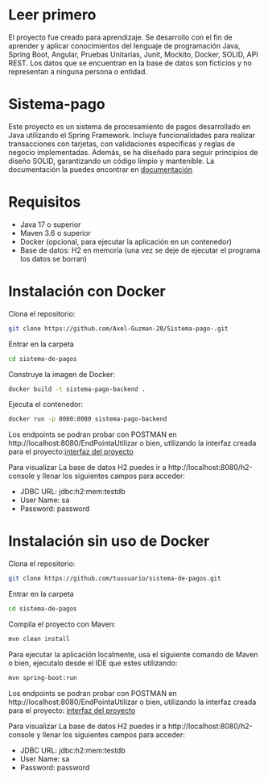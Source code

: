 # Leer primero
El proyecto fue creado para aprendizaje. Se desarrollo con el fin de aprender y aplicar conocimientos del lenguaje de programación Java, Spring Boot, Angular, Pruebas Unitarias, Junit, Mockito, Docker, SOLID, API REST. Los datos que se encuentran en la base de datos son ficticios y no representan a ninguna persona o entidad.

# Sistema-pago
Este proyecto es un sistema de procesamiento de pagos desarrollado en Java utilizando el Spring Framework. Incluye funcionalidades para realizar transacciones con tarjetas, con validaciones específicas y reglas de negocio implementadas. Además, se ha diseñado para seguir principios de diseño SOLID, garantizando un código limpio y mantenible.
La documentación la puedes encontrar en [documentación](https://drive.google.com/drive/folders/1vUBCkzgZM8efa4chF9swzLUzf2uSlbvw?usp=drive_link)

# Requisitos
- Java 17 o superior
- Maven 3.6 o superior
- Docker (opcional, para ejecutar la aplicación en un contenedor)
- Base de datos: H2 en memoria (una vez se deje de ejecutar el programa los datos se borran)

# Instalación con Docker
Clona el repositorio:
```sh
git clone https://github.com/Axel-Guzman-20/Sistema-pago-.git
```
Entrar en la carpeta
```sh
cd sistema-de-pagos
```
Construye la imagen de Docker:
```sh
docker build -t sistema-pago-backend .
```
Ejecuta el contenedor:
```sh
docker run -p 8080:8080 sistema-pago-backend
```
Los endpoints se podran probar con POSTMAN en http://localhost:8080/EndPointaUtilizar o  bien, utilizando la interfaz creada para el proyecto:[interfaz del proyecto](https://github.com/Axel-Guzman-20/sistema-pago-interfaz)


Para visualizar La base de datos H2 puedes ir a http://localhost:8080/h2-console y llenar los siguientes campos para acceder:
- JDBC URL: jdbc:h2:mem:testdb
- User Name: sa
- Password: password


# Instalación sin uso de Docker
Clona el repositorio:
```sh
git clone https://github.com/tuusuario/sistema-de-pagos.git
```
Entrar en la carpeta
```sh
cd sistema-de-pagos
```
Compila el proyecto con Maven:
```sh
mvn clean install
```
Para ejecutar la aplicación localmente, usa el siguiente comando de Maven o bien, ejecutalo desde el IDE que estes utilizando:
```sh
mvn spring-boot:run
```
Los endpoints se podran probar con POSTMAN en http://localhost:8080/EndPointaUtilizar o bien, utilizando la interfaz creada para el proyecto: [interfaz del proyecto](https://github.com/Axel-Guzman-20/sistema-pago-interfaz)

Para visualizar La base de datos H2 puedes ir a http://localhost:8080/h2-console y llenar los siguientes campos para acceder:
- JDBC URL: jdbc:h2:mem:testdb
- User Name: sa
- Password: password
